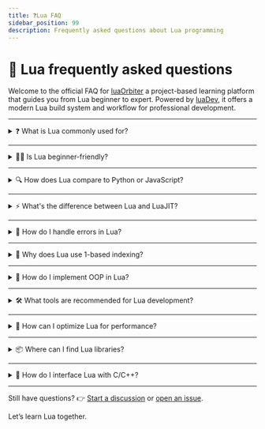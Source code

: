 ```yaml
---
title: ❓Lua FAQ
sidebar_position: 99
description: Frequently asked questions about Lua programming
---
```


# 🧠 Lua frequently asked questions

Welcome to the official FAQ for [luaOrbiter](https://github.com/hetfs/luaOrbiter) a project-based learning platform that guides you from Lua beginner to expert. Powered by [luaDev](https://github.com/hetfs/luaDev), it offers a modern Lua build system and workflow for professional development.

---

<details>
<summary>❓ What is Lua commonly used for?</summary>

Lua is widely used as an embedded scripting language in:

- 🎮 **Game engines**: Roblox, World of Warcraft, CryEngine  
- 🔌 **IoT & embedded systems**: routers, sensors, OpenWrt  
- 🧠 **Databases & AI platforms**: Redis, Tarantool  
- 🖥 **Tools & utilities**: Neovim, VLC plugins  
- 🌐 **Web servers**: NGINX via OpenResty

Key strengths:
- Minimal runtime (~1MB)
- Blazing fast execution (especially with LuaJIT)
- Seamless C/C++ integration
- Cross-platform compatibility
</details>

---

<details>
<summary>🧑‍🎓 Is Lua beginner-friendly?</summary>

Absolutely! Lua is one of the most approachable languages for new programmers.

### Why it's great for beginners:
- 🧾 Simple and readable syntax  
- 📦 Compact standard library (easy to learn)  
- 🧪 REPL support for quick experimentation  
- 🧮 Unified table model (arrays, maps, objects = one structure)

With consistent practice, many learners build functional Lua programs in just **2–4 weeks**.
</details>

---

<details>
<summary>🔍 How does Lua compare to Python or JavaScript?</summary>

| Feature            | Lua                | Python / JavaScript        |
|--------------------|--------------------|-----------------------------|
| Execution Model     | Interpreted + JIT  | Interpreted + JIT          |
| Concurrency Model   | Coroutines         | Async/await, threads       |
| Embedding Support   | Excellent (built-in)| Limited / heavyweight      |
| Memory Footprint    | ~1MB               | 25–100MB+                  |
| Ecosystem Size      | Focused niche       | Extensive global community |
| Primary Use Case    | Embedded, game AI  | Web apps, scripting, data science |

Lua thrives in **resource-constrained** and **performance-critical** environments.
</details>

---

<details>
<summary>⚡ What's the difference between Lua and LuaJIT?</summary>

| Feature              | Standard Lua (5.4) | LuaJIT (2.1)         |
|----------------------|--------------------|-----------------------|
| Execution Model       | Interpreter        | Just-In-Time compiler |
| Performance           | Moderate           | 5–10x faster          |
| FFI (C integration)   | Manual (via C API) | Native via FFI        |
| Bitwise Operators     | ❌ (pre-5.3)        | ✅                    |
| iOS Support           | ✅                 | ❌ (complex to port)  |
| Use Case              | Portability        | Speed-sensitive apps  |

**Use LuaJIT** for high-performance needs.  
**Use standard Lua** when portability or tooling compatibility is a priority.
</details>

---

<details>
<summary>🛑 How do I handle errors in Lua?</summary>

### Protected calls with `pcall`:

```lua
local ok, err = pcall(function()
  error("Something went wrong!")
end)

if not ok then print("Caught error:", err) end
````

### Tracebacks with `xpcall`:

```lua
xpcall(function()
  error("Crash!")
end, function(err)
  print("Traceback:", debug.traceback(err))
end)
```

🧠 Pro Tip: Use `assert()` early in functions to catch invalid input.

</details>

---

<details>
<summary>🔢 Why does Lua use 1-based indexing?</summary>

Lua arrays start at **1** because:

1. It aligns with mathematical notation
2. It simplifies common ranges like `1..#array`
3. It’s more intuitive for non-programmers

Need 0-based indexing for interop?

```lua
setmetatable(array, {
  __index = function(t, k) return rawget(t, k + 1) end
})
```

</details>

---

<details>
<summary>🧱 How do I implement OOP in Lua?</summary>

Lua supports **prototype-based OOP** using metatables.

```lua
local Dog = {}
Dog.__index = Dog

function Dog.new(name)
  return setmetatable({name = name}, Dog)
end

function Dog:speak()
  print(self.name .. " barks!")
end

local fido = Dog.new("Fido")
fido:speak()
```

💡 Inheritance is implemented by chaining `__index` tables between prototypes.

</details>

---

<details>
<summary>🛠 What tools are recommended for Lua development?</summary>

### 🔍 IDEs & Editors:

* [VSCode + Lua Extension](https://marketplace.visualstudio.com/items?itemName=sumneko.lua)
* [ZeroBrane Studio](https://studio.zerobrane.com/)
* [Neovim + LSP](https://github.com/neovim/nvim-lspconfig)

### 🔧 CLI Tools:

* [luacheck](https://github.com/lunarmodules/luacheck) for linting
* [busted](https://lunarmodules.github.io/busted/) for unit testing
* [luarocks](https://luarocks.org) Lua package manager

</details>

---

<details>
<summary>🚀 How can I optimize Lua for performance?</summary>

### Best practices:

1. Use `local` variables (faster access)
2. Avoid creating many temporary tables
3. Pre-allocate large arrays
4. Use `table.concat()` instead of `..` for string building
5. Avoid global lookups inside loops
6. Leverage [LuaJIT](https://luajit.org/) where possible

```lua
-- Inefficient
local s = ""
for i = 1, 10000 do s = s .. i end

-- Optimized
local t = {}
for i = 1, 10000 do t[#t + 1] = i end
local s = table.concat(t)
```

</details>

---

<details>
<summary>📦 Where can I find Lua libraries?</summary>

Explore community-maintained and official resources:

* 📦 [LuaRocks](https://luarocks.org): main package manager
* 🌟 [Awesome Lua](https://github.com/LewisJEllis/awesome-lua): curated libraries
* 📚 [Lua Users Wiki](http://lua-users.org/wiki/): tips, patterns, and tricks

</details>

---

<details>
<summary>🔌 How do I interface Lua with C/C++?</summary>

### Example: Binding a C function to Lua

```c
#include <lua.h>
#include <lauxlib.h>

int l_add(lua_State *L) {
  int a = luaL_checknumber(L, 1);
  int b = luaL_checknumber(L, 2);
  lua_pushnumber(L, a + b);
  return 1;
}
```

### Registering the function:

```c
static const luaL_Reg funcs[] = {
  {"add", l_add},
  {NULL, NULL}
};

int luaopen_myadd(lua_State *L) {
  luaL_newlib(L, funcs);
  return 1;
}
```

### Usage in Lua:

```lua
local myadd = require("myadd")
print(myadd.add(2, 3))  -- Output: 5
```

📘 [Official Lua C API documentation](https://www.lua.org/manual/5.4/manual.html#4)

</details>

---

Still have questions?
👉 [Start a discussion](https://github.com/hetfs/luaOrbiter/discussions) or [open an issue](https://github.com/hetfs/luaOrbiter/issues).

Let’s learn Lua together.
